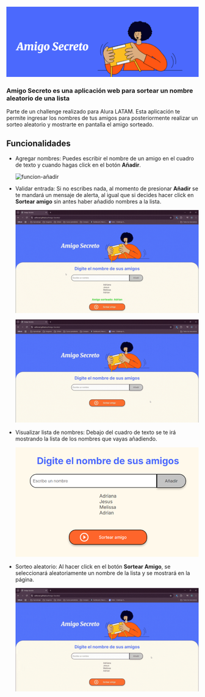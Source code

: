 ![amigo secreto](assets/amigo-secreto-con-fondo.png)

### Amigo Secreto es una aplicación web para sortear un nombre aleatorio de una lista


Parte de un challenge realizado para Alura LATAM.
Esta aplicación te permite ingresar los nombres de tus amigos para posteriormente realizar un sorteo aleatorio y mostrarte en pantalla el amigo sorteado.
## Funcionalidades
- Agregar nombres: Puedes escribir el nombre de un amigo en el cuadro de texto y cuando hagas click en el botón **Añadir**.
  
  ![funcion-añadir](assets/funcion-añadir.gif)

- Validar entrada: Si no escribes nada, al momento de presionar **Añadir** se te mandará un mensaje de alerta, al igual que si decides hacer click en **Sortear amigo** sin antes haber añadido nombres a la lista.

  ![mostrar-alerta](assets/mostrar-alerta.gif)
  
  ![alerta-sortear-amigo](assets/alerta-sortear-amigo.gif)

- Visualizar lista de nombres: Debajo del cuadro de texto se te irá mostrando la lista de los nombres que vayas añadiendo.
  
  ![mostrar-lista](assets/mostrar-lista.png)
  
- Sorteo aleatorio: Al hacer click en el botón **Sortear Amigo**, se seleccionará aleatoriamente un nombre de la lista y se mostrará en la página.
  
  ![amigo-sorteado](assets/sortear-amigo.gif)
